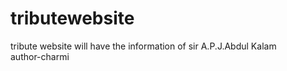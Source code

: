 # tributewebsite
tribute website will have the information of sir A.P.J.Abdul Kalam
<br>
author-charmi
